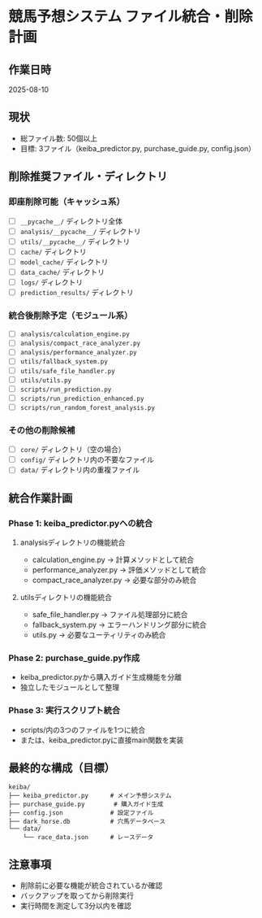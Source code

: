 # 競馬予想システム ファイル統合・削除計画

## 作業日時
2025-08-10

## 現状
- 総ファイル数: 50個以上
- 目標: 3ファイル（keiba_predictor.py, purchase_guide.py, config.json）

## 削除推奨ファイル・ディレクトリ

### 即座削除可能（キャッシュ系）
- [ ] `__pycache__/` ディレクトリ全体
- [ ] `analysis/__pycache__/` ディレクトリ
- [ ] `utils/__pycache__/` ディレクトリ
- [ ] `cache/` ディレクトリ
- [ ] `model_cache/` ディレクトリ
- [ ] `data_cache/` ディレクトリ
- [ ] `logs/` ディレクトリ
- [ ] `prediction_results/` ディレクトリ

### 統合後削除予定（モジュール系）
- [ ] `analysis/calculation_engine.py`
- [ ] `analysis/compact_race_analyzer.py`
- [ ] `analysis/performance_analyzer.py`
- [ ] `utils/fallback_system.py`
- [ ] `utils/safe_file_handler.py`
- [ ] `utils/utils.py`
- [ ] `scripts/run_prediction.py`
- [ ] `scripts/run_prediction_enhanced.py`
- [ ] `scripts/run_random_forest_analysis.py`

### その他の削除候補
- [ ] `core/` ディレクトリ（空の場合）
- [ ] `config/` ディレクトリ内の不要なファイル
- [ ] `data/` ディレクトリ内の重複ファイル

## 統合作業計画

### Phase 1: keiba_predictor.pyへの統合
1. analysisディレクトリの機能統合
   - calculation_engine.py → 計算メソッドとして統合
   - performance_analyzer.py → 評価メソッドとして統合
   - compact_race_analyzer.py → 必要な部分のみ統合

2. utilsディレクトリの機能統合
   - safe_file_handler.py → ファイル処理部分に統合
   - fallback_system.py → エラーハンドリング部分に統合
   - utils.py → 必要なユーティリティのみ統合

### Phase 2: purchase_guide.py作成
- keiba_predictor.pyから購入ガイド生成機能を分離
- 独立したモジュールとして整理

### Phase 3: 実行スクリプト統合
- scripts/内の3つのファイルを1つに統合
- または、keiba_predictor.pyに直接main関数を実装

## 最終的な構成（目標）
```
keiba/
├── keiba_predictor.py      # メイン予想システム
├── purchase_guide.py        # 購入ガイド生成
├── config.json             # 設定ファイル
├── dark_horse.db           # 穴馬データベース
└── data/
    └── race_data.json      # レースデータ
```

## 注意事項
- 削除前に必要な機能が統合されているか確認
- バックアップを取ってから削除実行
- 実行時間を測定して3分以内を確認